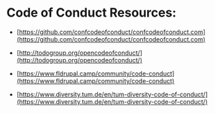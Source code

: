 # Code of Conduct Resources:

* [https://github.com/confcodeofconduct/confcodeofconduct.com](https://github.com/confcodeofconduct/confcodeofconduct.com)

* [http://todogroup.org/opencodeofconduct/](http://todogroup.org/opencodeofconduct/)

* [https://www.fldrupal.camp/community/code-conduct](https://www.fldrupal.camp/community/code-conduct)

* [https://www.diversity.tum.de/en/tum-diversity-code-of-conduct/](https://www.diversity.tum.de/en/tum-diversity-code-of-conduct/)
